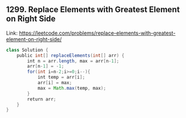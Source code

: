 ## 1299. Replace Elements with Greatest Element on Right Side
Link: https://leetcode.com/problems/replace-elements-with-greatest-element-on-right-side/

```java
class Solution {
    public int[] replaceElements(int[] arr) {
        int n = arr.length, max = arr[n-1];
        arr[n-1] = -1;
        for(int i=n-2;i>=0;i--){
            int temp = arr[i];
            arr[i] = max;
            max = Math.max(temp, max);
        }
        return arr;
    }
}
```
